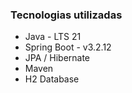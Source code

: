 ### Tecnologias utilizadas
  - Java - LTS 21
  - Spring Boot - v3.2.12
  - JPA / Hibernate
  - Maven
  - H2 Database
